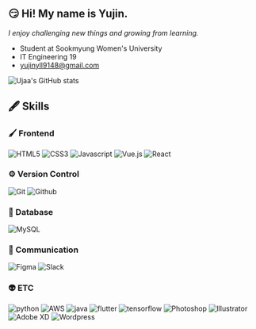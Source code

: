 
## 😏 Hi! My name is Yujin.
_I enjoy challenging new things and growing from learning._
- Student at Sookmyung Women's University
- IT Engineering 19
- yujinyll9148@gmail.com

![Ujaa's GitHub stats](https://github-readme-stats-sand-six-91.vercel.app/api?username=Ujaa&show_icons=true&count_private=true&line_height=25&theme=dracula&hide=stars)

## 🖋 Skills
### 🖌️ Frontend
![HTML5](https://img.shields.io/badge/HTML5-E34F26?style=for-the-badge&logo=html5&logoColor=white)
![CSS3](https://img.shields.io/badge/CSS3-1572B6?style=for-the-badge&logo=css3&logoColor=white)
![Javascript](
https://img.shields.io/badge/JavaScript-323330?style=for-the-badge&logo=javascript&logoColor=F7DF1E)
![Vue.js](https://img.shields.io/badge/Vue.js-35495E?style=for-the-badge&logo=vuedotjs&logoColor=4FC08D)
![React](
https://img.shields.io/badge/React-20232A?style=for-the-badge&logo=react&logoColor=61DAFB)

### ⚙️ Version Control
![Git](https://img.shields.io/badge/GIT-E44C30?style=for-the-badge&logo=git&logoColor=white)
![Github](https://img.shields.io/badge/GitHub-100000?style=for-the-badge&logo=github&logoColor=white)

### 💾 Database
![MySQL](	https://img.shields.io/badge/MySQL-005C84?style=for-the-badge&logo=mysql&logoColor=white)

### 💬 Communication
![Figma](https://img.shields.io/badge/Figma-F24E1E?style=for-the-badge&logo=figma&logoColor=white)
![Slack](https://img.shields.io/badge/Slack-4A154B?style=for-the-badge&logo=slack&logoColor=white)

### 👽 ETC
![python](https://img.shields.io/badge/Python-FFD43B?style=for-the-badge&logo=python&logoColor=blue)
![AWS](https://img.shields.io/badge/Amazon_AWS-FF9900?style=for-the-badge&logo=amazonaws&logoColor=white)
![java](https://img.shields.io/badge/Java-ED8B00?style=for-the-badge&logo=java&logoColor=white)
![flutter](https://img.shields.io/badge/Flutter-02569B?style=for-the-badge&logo=flutter&logoColor=white)
![tensorflow](https://img.shields.io/badge/TensorFlow-FF6F00?style=for-the-badge&logo=tensorflow&logoColor=white)
![Photoshop](https://img.shields.io/badge/Adobe%20Photoshop-31A8FF?style=for-the-badge&logo=Adobe%20Photoshop&logoColor=black)
![Illustrator](https://img.shields.io/badge/Adobe%20Illustrator-FF9A00?style=for-the-badge&logo=adobe%20illustrator&logoColor=white)
![Adobe XD](https://img.shields.io/badge/Adobe%20XD-470137?style=for-the-badge&logo=Adobe%20XD&logoColor=#FF61F6)
![Wordpress](https://img.shields.io/badge/Wordpress-21759B?style=for-the-badge&logo=wordpress&logoColor=white)
